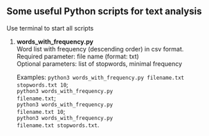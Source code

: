 <h2>Some useful Python scripts for text analysis</h2>

Use terminal to start all scripts

1.  <b>words_with_frequency.py</b><br>
    Word list with frequency (descending order) in csv format.  <br>
    Required parameter: file name (format: txt)<br>
    Optional parameters: list of stopwords, minimal frequency<br>
        
    Examples: 
    <code>python3 words_with_frequency.py filename.txt stopwords.txt 10</code>;<br>
    <code>python3 words_with_frequency.py filename.txt</code>;<br>
    <code>python3 words_with_frequency.py filename.txt 10</code>;<br>
    <code>python3 words_with_frequency.py filename.txt stopwords.txt</code>.
   